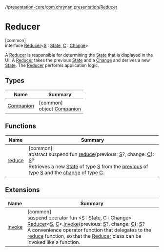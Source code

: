 //[presentation-core](../../../index.md)/[com.chrynan.presentation](../index.md)/[Reducer](index.md)

# Reducer

[common]\
interface [Reducer](index.md)&lt;[S](index.md) : [State](../-state/index.md), [C](index.md) : [Change](../-change/index.md)&gt;

A [Reducer](index.md) is responsible for determining the [State](../-state/index.md) that is displayed in the UI. A [Reducer](index.md) takes the previous [State](../-state/index.md) and a [Change](../-change/index.md) and derives a new [State](../-state/index.md). The [Reducer](index.md) performs application logic.

## Types

| Name | Summary |
|---|---|
| [Companion](-companion/index.md) | [common]<br>object [Companion](-companion/index.md) |

## Functions

| Name | Summary |
|---|---|
| [reduce](reduce.md) | [common]<br>abstract suspend fun [reduce](reduce.md)(previous: [S](index.md)?, change: [C](index.md)): [S](index.md)?<br>Retrieves a new [State](../-state/index.md) of type [S](index.md) from the [previous](../-state/index.md) of type [S](index.md) and the [change](reduce.md) of type [C](index.md). |

## Extensions

| Name | Summary |
|---|---|
| [invoke](../invoke.md) | [common]<br>suspend operator fun &lt;[S](../invoke.md) : [State](../-state/index.md), [C](../invoke.md) : [Change](../-change/index.md)&gt; [Reducer](index.md)&lt;[S](../invoke.md), [C](../invoke.md)&gt;.[invoke](../invoke.md)(previous: [S](../invoke.md)?, change: [C](../invoke.md)): [S](../invoke.md)?<br>A convenience operator function that delegates to the [reduce](https://kotlinlang.org/api/latest/jvm/stdlib/kotlin.collections/index.html) function, so that the [Reducer](index.md) class can be invoked like a function. |
